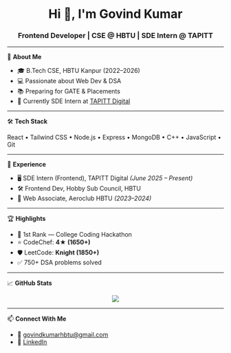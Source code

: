 <h1 align="center">Hi 👋, I'm Govind Kumar</h1>
<h3 align="center">Frontend Developer | CSE @ HBTU | SDE Intern @ TAPITT</h3>

---

🚀 **About Me**

- 🎓 B.Tech CSE, HBTU Kanpur (2022–2026)
- 💻 Passionate about Web Dev & DSA
- 📚 Preparing for GATE & Placements
- 🔭 Currently SDE Intern at [TAPITT Digital](https://github.com/tapittdigital)

---

🛠️ **Tech Stack**

React • Tailwind CSS • Node.js • Express • MongoDB • C++ • JavaScript • Git

---

💼 **Experience**

- 🖥️ SDE Intern (Frontend), TAPITT Digital *(June 2025 – Present)*
- 🛠️ Frontend Dev, Hobby Sub Council, HBTU
- 🔧 Web Associate, Aeroclub HBTU *(2023–2024)*

---

🏆 **Highlights**

- 🥇 1st Rank — College Coding Hackathon  
- ⭐ CodeChef: **4★ (1650+)**  
- 🛡️ LeetCode: **Knight (1850+)**  
- ✅ 750+ DSA problems solved

---

📈 **GitHub Stats**
<p align="center">
  <img src="https://github-readme-stats.vercel.app/api?username=Govind-Kumar1&show_icons=true&theme=github_dark&hide_border=true" />
</p>

---

📫 **Connect With Me**

- 📧 govindkumarhbtu@gmail.com  
- 💼 [LinkedIn](https://www.linkedin.com/in/govind-kumar-hbtu/)
